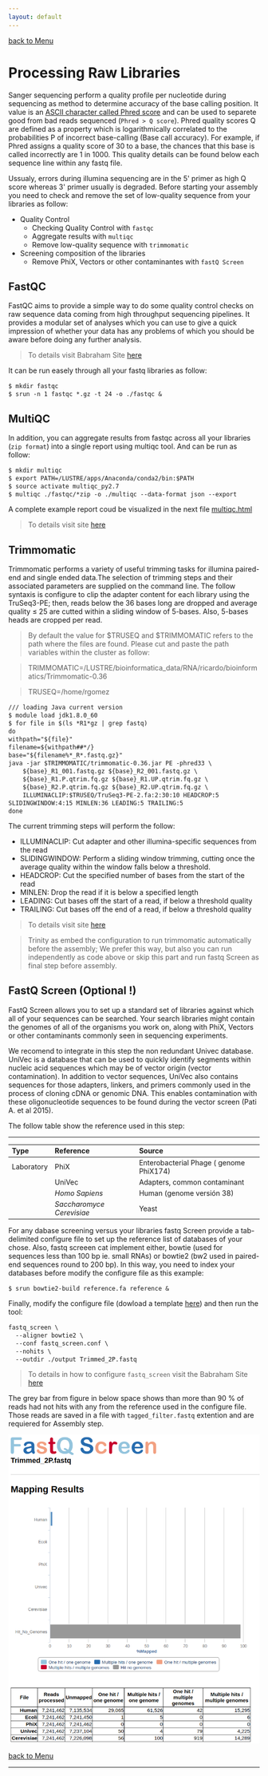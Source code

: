 ```yaml
---
layout: default
---
```



[back to Menu](../)

# [](#header-1) Processing Raw Libraries

Sanger sequencing perform a quality profile per nucleotide during sequencing as method to determine accuracy of the base calling position. It value is an [ASCII character called Phred score](https://en.wikipedia.org/wiki/Phred_quality_score) and can be used to separete good from bad reads sequenced (`Phred > Q score`). Phred quality scores Q 
are defined as a property which is logarithmically correlated to the probabilities P of incorrect base-calling (Base call accuracy). For example, if Phred assigns a quality score of 30 to a base, the chances that this base is called incorrectly are 1 in 1000. This quality details can be found below each sequence line within any fastq file.

Ussualy, errors during illumina sequencing are in the 5' primer as high Q score whereas 3' primer usually is degraded. Before starting your assembly you need to check and remove the set of low-quality sequence from your libraries as follow: 

- Quality Control
  - Checking Quality Control with `fastqc`
  - Aggregate results with `multiqc`
  - Remove low-quality sequence with `trimmomatic`
- Screening composition of the libraries 
  - Remove PhiX, Vectors or other contaminantes with `fastQ Screen`

## [](#header-2) FastQC

FastQC aims to provide a simple way to do some quality control checks on raw sequence data coming from high throughput sequencing pipelines. It provides a modular set of analyses which you can use to give a quick impression of whether your data has any problems of which you should be aware before doing any further analysis. 

> To details visit Babraham Site [here](https://www.bioinformatics.babraham.ac.uk/projects/fastqc/)

It can be run easely through all your fastq libraries as follow:

```shell
$ mkdir fastqc
$ srun -n 1 fastqc *.gz -t 24 -o ./fastqc &
```

## [](#header-2) MultiQC

In addition, you can aggregate results from fastqc across all your libraries (`zip format`) into a single report using multiqc tool. And can be run as follow:

```shell
$ mkdir multiqc
$ export PATH=/LUSTRE/apps/Anaconda/conda2/bin:$PATH
$ source activate multiqc_py2.7
$ multiqc ./fastqc/*zip -o ./multiqc --data-format json --export
```

A complete example report coud be visualized in the next file [multiqc.html](../examples/raw_processing/multiqc_report.html)

> To details visit site [here](https://github.com/ewels/MultiQC)


## [](#header-2) Trimmomatic

Trimmomatic performs a variety of useful trimming tasks for illumina paired-end and single ended data.The selection of trimming steps and their associated parameters are supplied on the command line. The follow syntaxis is configure to clip the adapter content for each library using the TruSeq3-PE; then, reads below the 36 bases long are dropped and average quality ≤ 25 are cutted within a sliding window of 5-bases. Also, 5-bases heads are cropped per read. 

> By default the value for $TRUSEQ and $TRIMMOMATIC refers to the path where the files are found. Please cut and paste the path variables within the cluster as follow:

>TRIMMOMATIC=/LUSTRE/bioinformatica_data/RNA/ricardo/bioinformatics/Trimmomatic-0.36

> TRUSEQ=/home/rgomez


```shell
/// loading Java current version
$ module load jdk1.8.0_60
$ for file in $(ls *R1*gz | grep fastq) 
do 
withpath="${file}"
filename=${withpath##*/}
base="${filename%*_R*.fastq.gz}"
java -jar $TRIMMOMATIC/trimmomatic-0.36.jar PE -phred33 \ 
    ${base}_R1_001.fastq.gz ${base}_R2_001.fastq.gz \
    ${base}_R1.P.qtrim.fq.gz ${base}_R1.UP.qtrim.fq.gz \
    ${base}_R2.P.qtrim.fq.gz ${base}_R2.UP.qtrim.fq.gz \
    ILLUMINACLIP:$TRUSEQ/TruSeq3-PE-2.fa:2:30:10 HEADCROP:5 SLIDINGWINDOW:4:15 MINLEN:36 LEADING:5 TRAILING:5
done 
```

The current trimming steps will perform the follow:

* ILLUMINACLIP: Cut adapter and other illumina-specific sequences from the read
* SLIDINGWINDOW: Perform a sliding window trimming, cutting once the average quality within the window falls below a threshold.
* HEADCROP: Cut the specified number of bases from the start of the read
* MINLEN: Drop the read if it is below a specified length
* LEADING: Cut bases off the start of a read, if below a threshold quality
* TRAILING: Cut bases off the end of a read, if below a threshold quality

> To details visit site [here](http://www.usadellab.org/cms/?page=trimmomatic)

> Trinity as embed the configuration to run trimmomatic automatically before the assembly; We prefer this way, but also you can run independently as code above or skip this part and run fastq Screen as final step before assembly.

## [](#header-2) FastQ Screen (Optional !)

FastQ Screen allows you to set up a standard set of libraries against which all of your sequences can be searched. Your search libraries might contain the genomes of all of the organisms you work on, along with PhiX, Vectors or other contaminants commonly seen in sequencing experiments.

We recomend to integrate in this step the non redundant Univec database. UniVec is a database that can be used to quickly identify segments within nucleic acid sequences which may be of vector origin (vector contamination). In addition to vector sequences, UniVec also contains sequences for those adapters, linkers, and primers commonly used in the process of cloning cDNA or genomic DNA. This enables contamination with these oligonucleotide sequences to be found during the vector screen (Pati A. et al 2015).

The follow table show the reference used in this step:

* * * 

| Type        | Reference          | Source |
|:-------------|:------------------|:------|
| Laboratory   | PhiX | Enterobacterial Phage ( genome PhiX174) |
|   | UniVec   | Adapters, common contaminant  |
|              | _Homo Sapiens_       | Human (genome versión 38)   |
|              | _Saccharomyce Cerevisiae_ | Yeast  |



For any dabase screening versus your libraries fastq Screen provide a tab-delimited configure file to set up the reference list of databases of your chose. Also, fastq screeen cat implement either, bowtie (used for sequences less than 100 bp ie. small RNAs) or bowtie2 (bw2 used in paired-end sequences round to 200 bp). In this way, you need to index your databases before modify the configure file as this example:  
 
```shell 
$ srun bowtie2-build reference.fa reference &
```
Finally, modify the configure file (dowload a template [here](../examples/fastq_screen/fastq_screen.conf)) and then run the tool:

```shell
fastq_screen \
  --aligner bowtie2 \
  --conf fastq_screen.conf \
  --nohits \
  --outdir ./output Trimmed_2P.fastq
```
> To details in how to configure `fastq_screen` visit the Babraham Site [here](https://www.bioinformatics.babraham.ac.uk/projects/fastq_screen/fastq_screen_documentation.html)

The grey bar from figure in below space shows than more than 90 % of reads had not hits with any from the reference used in the configure file. Those reads are saved in a file with `tagged_filter.fastq` extention and are requiered for Assembly step.

![](../examples/fastq_screen/example_screen_Seqs.png)

[back to Menu](../)

* * *
